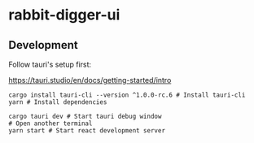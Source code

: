 # rabbit-digger-ui

## Development

Follow tauri's setup first:

https://tauri.studio/en/docs/getting-started/intro

```shell
cargo install tauri-cli --version ^1.0.0-rc.6 # Install tauri-cli
yarn # Install dependencies

cargo tauri dev # Start tauri debug window
# Open another terminal
yarn start # Start react development server
```
